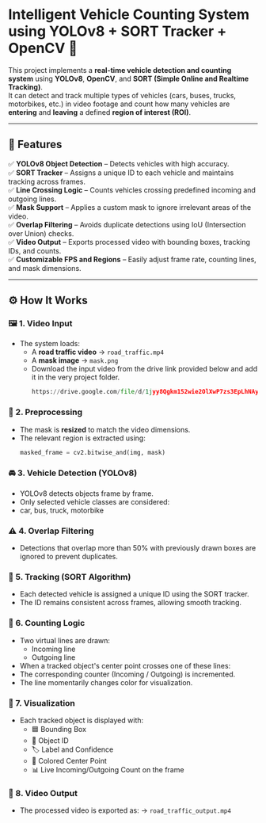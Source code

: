 # Intelligent Vehicle Counting System using YOLOv8 + SORT Tracker + OpenCV 🚗

This project implements a **real-time vehicle detection and counting system** using **YOLOv8**, **OpenCV**, and **SORT (Simple Online and Realtime Tracking)**.  
It can detect and track multiple types of vehicles (cars, buses, trucks, motorbikes, etc.) in video footage and count how many vehicles are **entering** and **leaving** a defined **region of interest (ROI)**.

---

## 🎯 Features

✅ **YOLOv8 Object Detection** – Detects vehicles with high accuracy.  
✅ **SORT Tracker** – Assigns a unique ID to each vehicle and maintains tracking across frames.  
✅ **Line Crossing Logic** – Counts vehicles crossing predefined incoming and outgoing lines.  
✅ **Mask Support** – Applies a custom mask to ignore irrelevant areas of the video.  
✅ **Overlap Filtering** – Avoids duplicate detections using IoU (Intersection over Union) checks.  
✅ **Video Output** – Exports processed video with bounding boxes, tracking IDs, and counts.  
✅ **Customizable FPS and Regions** – Easily adjust frame rate, counting lines, and mask dimensions.

---

## ⚙️ How It Works

### 🖼️ 1. Video Input
- The system loads:
  - A **road traffic video** → `road_traffic.mp4`  
  - A **mask image** → `mask.png`
  - Download the input video from the drive link provided below and add it in the very project folder.
    ```python
    https://drive.google.com/file/d/1jyy8Qgkm152wie2OlXwP7zs3EpLhNAyP/view?usp=sharing
### 🧩 2. Preprocessing
- The mask is **resized** to match the video dimensions.  
- The relevant region is extracted using:
  ```python
  masked_frame = cv2.bitwise_and(img, mask)

### 🚘 3. Vehicle Detection (YOLOv8)

- YOLOv8 detects objects frame by frame.
- Only selected vehicle classes are considered:
- car, bus, truck, motorbike

### ⚠️ 4. Overlap Filtering

- Detections that overlap more than 50% with previously drawn boxes are ignored to prevent duplicates.

### 🧠 5. Tracking (SORT Algorithm)

- Each detected vehicle is assigned a unique ID using the SORT tracker.
- The ID remains consistent across frames, allowing smooth tracking.

### 🔢 6. Counting Logic

- Two virtual lines are drawn:
  - Incoming line
  - Outgoing line
- When a tracked object's center point crosses one of these lines:
- The corresponding counter (Incoming / Outgoing) is incremented.
- The line momentarily changes color for visualization.

### 🎨 7. Visualization

- Each tracked object is displayed with:
  - 🟦 Bounding Box
  - 🔢 Object ID
  - 🏷️ Label and Confidence
  - 🎯 Colored Center Point
  - 📊 Live Incoming/Outgoing Count on the frame

### 💾 8. Video Output

- The processed video is exported as: → `road_traffic_output.mp4`

